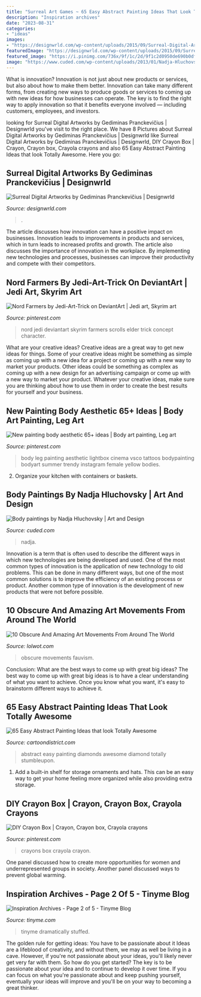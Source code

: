 ```yaml
---
title: "Surreal Art Games ~ 65 Easy Abstract Painting Ideas That Look Totally Awesome"
description: "Inspiration archives"
date: "2023-08-31"
categories:
- "ideas"
images:
- "https://designwrld.com/wp-content/uploads/2015/09/Surreal-Digital-Artworks-by-Gediminas-Pranckevicius-04-600x907.jpg"
featuredImage: "https://designwrld.com/wp-content/uploads/2015/09/Surreal-Digital-Artworks-by-Gediminas-Pranckevicius-04-600x907.jpg"
featured_image: "https://i.pinimg.com/736x/9f/1c/2d/9f1c2d0950de690b0df8774511abca32.jpg"
image: "https://www.cuded.com/wp-content/uploads/2013/01/Nadja-Hluchovsky10.jpg"
---
```



What is innovation?
Innovation is not just about new products or services, but also about how to make them better. Innovation can take many different forms, from creating new ways to produce goods or services to coming up with new ideas for how businesses can operate. The key is to find the right way to apply innovation so that it benefits everyone involved ― including customers, employees, and investors.

	

		
looking for Surreal Digital Artworks by Gediminas Pranckevičius | Designwrld you've visit to the right place. We have 8 Pictures about Surreal Digital Artworks by Gediminas Pranckevičius | Designwrld like Surreal Digital Artworks by Gediminas Pranckevičius | Designwrld, DIY Crayon Box | Crayon, Crayon box, Crayola crayons and also 65 Easy Abstract Painting Ideas that look Totally Awesome. Here you go:
		
    
## Surreal Digital Artworks By Gediminas Pranckevičius | Designwrld

<img loading=lazy src="https://designwrld.com/wp-content/uploads/2015/09/Surreal-Digital-Artworks-by-Gediminas-Pranckevicius-04-600x907.jpg" onerror="this.onerror=null;this.src='https://tse4.mm.bing.net/th?id=OIP.ekVD-XevCRPm1CB4K3hHtgHaLM&amp;pid=15.1';" alt="Surreal Digital Artworks by Gediminas Pranckevičius | Designwrld">

_Source: designwrld.com_

>. 

	

The article discusses how innovation can have a positive impact on businesses. Innovation leads to improvements in products and services, which in turn leads to increased profits and growth. The article also discusses the importance of innovation in the workplace. By implementing new technologies and processes, businesses can improve their productivity and compete with their competitors.

    
## Nord Farmers By Jedi-Art-Trick On DeviantArt | Jedi Art, Skyrim Art

<img loading=lazy src="https://i.pinimg.com/736x/ee/b2/20/eeb220bc856510230502e8536dec1375--fairytale-art-comic-artist.jpg" onerror="this.onerror=null;this.src='https://tse1.mm.bing.net/th?id=OIP.STR1Nr7Uye3RWYiyDPVCtAHaLc&amp;pid=15.1';" alt="Nord Farmers by Jedi-Art-Trick on DeviantArt | Jedi art, Skyrim art">

_Source: pinterest.com_

>nord jedi deviantart skyrim farmers scrolls elder trick concept character. 

	

What are your creative ideas?
Creative ideas are a great way to get new ideas for things. Some of your creative ideas might be something as simple as coming up with a new idea for a project or coming up with a new way to market your products. Other ideas could be something as complex as coming up with a new design for an advertising campaign or come up with a new way to market your product. Whatever your creative ideas, make sure you are thinking about how to use them in order to create the best results for yourself and your business.

    
## New Painting Body Aesthetic 65+ Ideas | Body Art Painting, Leg Art

<img loading=lazy src="https://i.pinimg.com/736x/9f/1c/2d/9f1c2d0950de690b0df8774511abca32.jpg" onerror="this.onerror=null;this.src='https://tse3.mm.bing.net/th?id=OIP.ECxnhdsajt7F_R_4Hu4PGAAAAA&amp;pid=15.1';" alt="New painting body aesthetic 65+ ideas | Body art painting, Leg art">

_Source: pinterest.com_

>body leg painting aesthetic lightbox cinema vsco tattoos bodypainting bodyart summer trendy instagram female yellow bodies. 

	

2. Organize your kitchen with containers or baskets.

    
## Body Paintings By Nadja Hluchovsky | Art And Design

<img loading=lazy src="https://www.cuded.com/wp-content/uploads/2013/01/Nadja-Hluchovsky10.jpg" onerror="this.onerror=null;this.src='https://tse4.mm.bing.net/th?id=OIP.S9ISXBI5okbzkrx7x7AE5gHaLI&amp;pid=15.1';" alt="Body paintings by Nadja Hluchovsky | Art and Design">

_Source: cuded.com_

>nadja. 

	

Innovation is a term that is often used to describe the different ways in which new technologies are being developed and used. One of the most common types of innovation is the application of new technology to old problems. This can be done in many different ways, but one of the most common solutions is to improve the efficiency of an existing process or product. Another common type of innovation is the development of new products that were not before possible.

    
## 10 Obscure And Amazing Art Movements From Around The World

<img loading=lazy src="https://do.lolwot.com/wp-content/uploads/2015/12/10-obscure-and-amazing-art-movements-from-around-the-world-1.jpg" onerror="this.onerror=null;this.src='https://tse4.mm.bing.net/th?id=OIP.-ziX9f1RhcqSiNdaufm2CAHaF_&amp;pid=15.1';" alt="10 Obscure And Amazing Art Movements From Around The World">

_Source: lolwot.com_

>obscure movements fauvism. 

	

Conclusion: What are the best ways to come up with great big ideas?
The best way to come up with great big ideas is to have a clear understanding of what you want to achieve. Once you know what you want, it's easy to brainstorm different ways to achieve it.

    
## 65 Easy Abstract Painting Ideas That Look Totally Awesome

<img loading=lazy src="http://www.cartoondistrict.com/wp-content/uploads/2017/06/Easy-Abstract-Painting-Ideas00016.jpg" onerror="this.onerror=null;this.src='https://tse2.mm.bing.net/th?id=OIP.4SRh_MekhydORAxNC-EZGAHaLJ&amp;pid=15.1';" alt="65 Easy Abstract Painting Ideas that look Totally Awesome">

_Source: cartoondistrict.com_

>abstract easy painting diamonds awesome diamond totally stumbleupon. 

	

1. Add a built-in shelf for storage ornaments and hats. This can be an easy way to get your home feeling more organized while also providing extra storage.

    
## DIY Crayon Box | Crayon, Crayon Box, Crayola Crayons

<img loading=lazy src="https://i.pinimg.com/736x/f6/58/77/f65877802066da6de06e1b74a88ee918.jpg" onerror="this.onerror=null;this.src='https://tse2.mm.bing.net/th?id=OIP.R913upI9Hk_nPSUHAEZyYAHaJ3&amp;pid=15.1';" alt="DIY Crayon Box | Crayon, Crayon box, Crayola crayons">

_Source: pinterest.com_

>crayons box crayola crayon. 

	

One panel discussed how to create more opportunities for women and underrepresented groups in society. Another panel discussed ways to prevent global warming.

    
## Inspiration Archives - Page 2 Of 5 - Tinyme Blog

<img loading=lazy src="https://www.tinyme.com/blog/wp-content/uploads/2015/09/10-Dramatically-Dark-Kids-Rooms-2-768x1024.jpg" onerror="this.onerror=null;this.src='https://tse3.mm.bing.net/th?id=OIP.CwVNIU2xyDvZb50kfdXT4QHaJ4&amp;pid=15.1';" alt="Inspiration Archives - Page 2 of 5 - Tinyme Blog">

_Source: tinyme.com_

>tinyme dramatically stuffed. 

	

The golden rule for getting ideas: You have to be passionate about it
Ideas are a lifeblood of creativity, and without them, we may as well be living in a cave. However, if you're not passionate about your ideas, you'll likely never get very far with them. So how do you get started? The key is to be passionate about your idea and to continue to develop it over time. If you can focus on what you're passionate about and keep pushing yourself, eventually your ideas will improve and you'll be on your way to becoming a great thinker.

